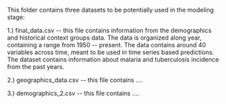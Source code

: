 This folder contains three datasets to be potentially used in the modeling stage:

1.) final_data.csv -- this file contains information from the demographics and historical context groups data.  The data is organized along year, containing a range from 1950 -- present. 
The data contains around 40 variables across time, meant to be used in time series based predictions.  The dataset contains information about malaria and tuberculosis incidence from the past years.

2.) geographics_data.csv -- this file contains ....

3.) demographics_2.csv -- this file contains ....
